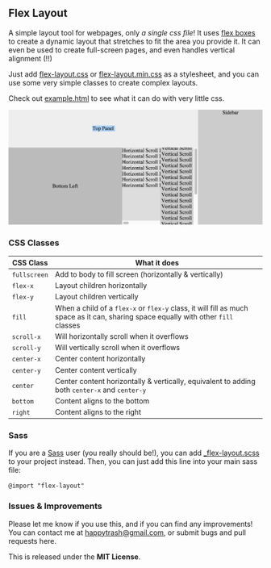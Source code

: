 ## Flex Layout
A simple layout tool for webpages, only *a single css file*! It uses [flex boxes](https://developer.mozilla.org/en-US/docs/Web/CSS/CSS_Flexible_Box_Layout/Using_CSS_flexible_boxes) to create a dynamic layout that stretches to fit the area you provide it. It can even be used to create full-screen pages, and even handles vertical alignment (!!)

Just add [flex-layout.css](flex-layout.css) or [flex-layout.min.css](flex-layout.min.css) as a stylesheet, and you can use some very simple classes to create complex layouts.

Check out [example.html](example.html) to see what it can do with very little css.

![Flex Layout Example](example.png)

### CSS Classes

CSS Class | What it does
--------- | ------------
`fullscreen` | Add to body to fill screen (horizontally & vertically)
`flex-x` | Layout children horizontally
`flex-y` | Layout children vertically
`fill` | When a child of a `flex-x` or `flex-y` class, it will fill as much space as it can, sharing space equally with other `fill` classes
`scroll-x` | Will horizontally scroll when it overflows
`scroll-y` | Will vertically scroll when it overflows
`center-x` | Center content horizontally
`center-y` | Center content vertically
`center` | Center content horizontally & vertically, equivalent to adding both `center-x` and `center-y`
`bottom` | Content aligns to the bottom
`right` | Content aligns to the right

### Sass ###

If you are a [Sass](http://sass-lang.com/) user (you really should be!), you can add [_flex-layout.scss](_flex-layout.scss) to your project instead. Then, you can just add this line into your main sass file:

    @import "flex-layout"

### Issues & Improvements ###

Please let me know if you use this, and if you can find any improvements! You can contact me at [happytrash@gmail.com](mailto:happytrash@gmail.com), or submit bugs and pull requests here.

This is released under the **MIT License**.
